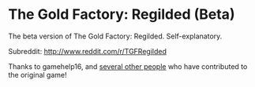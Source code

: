 The Gold Factory: Regilded (Beta)
==============
The beta version of The Gold Factory: Regilded. Self-explanatory.

Subreddit: http://www.reddit.com/r/TGFRegilded

Thanks to gamehelp16, and <a href='https://github.com/gamehelp16/thegoldfactory/graphs/contributors' target='_blank'>several other people</a> who have contributed to the original game!
